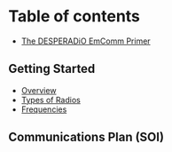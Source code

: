 # Table of contents

* [The DESPERADiO EmComm Primer](README.md)
## Getting Started
* [Overview](getting-started/OVERVIEW.md)
* [Types of Radios](getting-started/TYPES_OF_RADIOS.md)
* [Frequencies](getting-started/FREQUENCY_BANDS/md)
## Communications Plan (SOI)
